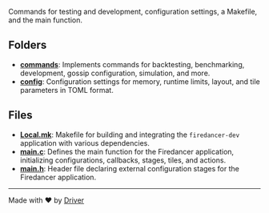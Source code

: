 <!--------------------------------------------------------------------------------->
<!-- IMPORTANT: This file is auto-generated by Driver (https://driver.ai). -------->
<!-- Manual edits may be overwritten on future commits. --------------------------->
<!--------------------------------------------------------------------------------->

Commands for testing and development, configuration settings, a Makefile, and the main function.

## Folders
- **[commands](commands/README.md)**: Implements commands for backtesting, benchmarking, development, gossip configuration, simulation, and more.
- **[config](config/README.md)**: Configuration settings for memory, runtime limits, layout, and tile parameters in TOML format.

## Files
- **[Local.mk](Local.mk.md)**: Makefile for building and integrating the `firedancer-dev` application with various dependencies.
- **[main.c](main.c.md)**: Defines the main function for the Firedancer application, initializing configurations, callbacks, stages, tiles, and actions.
- **[main.h](main.h.md)**: Header file declaring external configuration stages for the Firedancer application.

---
Made with ❤️ by [Driver](https://www.driver.ai/)
